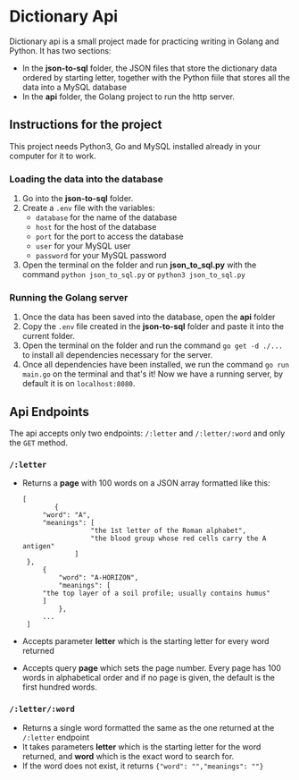 # Dictionary Api
Dictionary api is a small project made for practicing writing in Golang and Python. It has two sections: 

 -  In the **json-to-sql** folder, the JSON files that store the dictionary data ordered by starting letter, together with the Python fiile that stores all the data into a MySQL database
 - In the **api** folder, the Golang project to run the http server. 

## Instructions for the project

This project needs Python3, Go and MySQL installed already in your computer for it to work.

### Loading the data into the database

 1. Go into the **json-to-sql** folder.
 2. Create a `.env` file with the variables:
	 - `database` for the name of the database
	 - `host` for the host of the database
	 - `port` for the port to access the database
	 - `user` for your MySQL user
	 - `password` for your MySQL password
3. Open the terminal on the folder and run **json_to_sql.py** with the command `python json_to_sql.py` or `python3 json_to_sql.py`

### Running the Golang server
		

 1. Once the data has been saved into the database, open the **api** folder
 2. Copy the `.env` file created in the **json-to-sql** folder and paste it into the current folder.
 3. Open the terminal on the folder and run the command `go get -d ./...` to install all dependencies necessary for the server.
 4. Once all dependencies have been installed, we run the command `go run main.go` on the terminal and that's it! Now we have a running server, by default it is on `localhost:8080`.
		 

## Api Endpoints

The api accepts only two endpoints: `/:letter` and `/:letter/:word` and only the `GET` method.

### `/:letter`
 - Returns a **page** with 100 words on a JSON array formatted like this:
 
       [
    	       {
    		"word": "A",
    		"meanings": [
                    	"the 1st letter of the Roman alphabet",
                    	"the blood group whose red cells carry the A antigen"
                	]
		},
    		{
    	        "word": "A-HORIZON",
    	        "meanings": [
			"the top layer of a soil profile; usually contains humus"
			]
    	        },
    	    ...
        ]
 - Accepts parameter **letter** which is the starting letter for every word returned
 - Accepts query **page** which sets the page number. Every page has 100 words in alphabetical order and if no page is given, the default is the first hundred words.
 
### `/:letter/:word`
 - Returns a single word formatted the same as the one returned at the `/:letter` endpoint
  - It takes parameters **letter** which is the starting letter for the word returned, and **word** which is the exact word to search for.
  - If the word does not exist, it returns `{"word": "","meanings": ""}`

